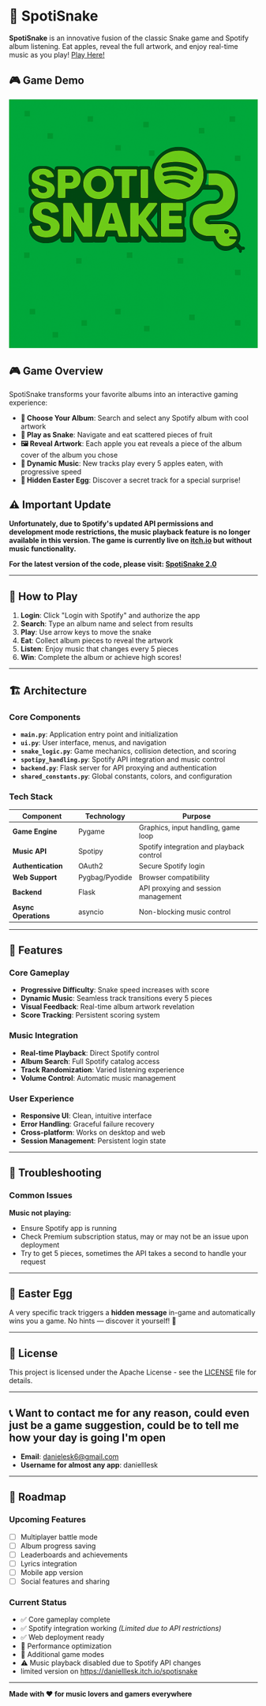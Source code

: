 # 🎵 SpotiSnake

**SpotiSnake** is an innovative fusion of the classic Snake game and Spotify album listening. Eat apples, reveal the full artwork, and enjoy real-time music as you play!
[Play Here!
](https://danielllesk.itch.io/spotisnake)
## 🎮 Game Demo
[![SpotiSnake Demo](SpotipyStart.png)](https://drive.google.com/file/d/16VPgypl2U5lpsohWYjmzz7eUBgQWz4iM/view?usp=sharing) 

## 🎮 Game Overview

SpotiSnake transforms your favorite albums into an interactive gaming experience:

- **🎯 Choose Your Album**: Search and select any Spotify album with cool artwork
- **🐍 Play as Snake**: Navigate and eat scattered pieces of fruit
- **🖼️ Reveal Artwork**: Each apple you eat reveals a piece of the album cover of the album you chose 
- **🎵 Dynamic Music**: New tracks play every 5 apples eaten, with progressive speed
- **🥚 Hidden Easter Egg**: Discover a secret track for a special surprise!

## ⚠️ Important Update

**Unfortunately, due to Spotify's updated API permissions and development mode restrictions, the music playback feature is no longer available in this version. The game is currently live on [itch.io](https://danielllesk.itch.io/spotisnake) but without music functionality.**

**For the latest version of the code, please visit: [SpotiSnake 2.0](https://github.com/danielllesk/spotisnake2.0)**

---

## 🎯 How to Play

1. **Login**: Click "Login with Spotify" and authorize the app
2. **Search**: Type an album name and select from results
3. **Play**: Use arrow keys to move the snake
4. **Eat**: Collect album pieces to reveal the artwork
5. **Listen**: Enjoy music that changes every 5 pieces
6. **Win**: Complete the album or achieve high scores!

---

## 🏗️ Architecture

### Core Components
- **`main.py`**: Application entry point and initialization
- **`ui.py`**: User interface, menus, and navigation
- **`snake_logic.py`**: Game mechanics, collision detection, and scoring
- **`spotipy_handling.py`**: Spotify API integration and music control
- **`backend.py`**: Flask server for API proxying and authentication
- **`shared_constants.py`**: Global constants, colors, and configuration

### Tech Stack
| Component | Technology | Purpose |
|-----------|------------|---------|
| **Game Engine** | Pygame | Graphics, input handling, game loop |
| **Music API** | Spotipy | Spotify integration and playback control |
| **Authentication** | OAuth2 | Secure Spotify login |
| **Web Support** | Pygbag/Pyodide | Browser compatibility |
| **Backend** | Flask | API proxying and session management |
| **Async Operations** | asyncio | Non-blocking music control |

---

## 🎨 Features

### Core Gameplay
- **Progressive Difficulty**: Snake speed increases with score
- **Dynamic Music**: Seamless track transitions every 5 pieces
- **Visual Feedback**: Real-time album artwork revelation
- **Score Tracking**: Persistent scoring system

### Music Integration
- **Real-time Playback**: Direct Spotify control
- **Album Search**: Full Spotify catalog access
- **Track Randomization**: Varied listening experience
- **Volume Control**: Automatic music management

### User Experience
- **Responsive UI**: Clean, intuitive interface
- **Error Handling**: Graceful failure recovery
- **Cross-platform**: Works on desktop and web
- **Session Management**: Persistent login state

---

## 🐛 Troubleshooting

### Common Issues

**Music not playing:**
- Ensure Spotify app is running
- Check Premium subscription status, may or may not be an issue upon deployment
- Try to get 5 pieces, sometimes the API takes a second to handle your request 
---

## 🎁 Easter Egg

A very specific track triggers a **hidden message** in-game and automatically wins you a game. No hints — discover it yourself! 🥚

---

## 📄 License

This project is licensed under the Apache License - see the [LICENSE](LICENSE) file for details.

---

## 📞 Want to contact me for any reason, could even just be a game suggestion, could be to tell me how your day is going I'm open 

- **Email**: danielesk6@gmail.com
- **Username for almost any app**: danielllesk

---

## 🚀 Roadmap

### Upcoming Features
- [ ] Multiplayer battle mode
- [ ] Album progress saving
- [ ] Leaderboards and achievements
- [ ] Lyrics integration
- [ ] Mobile app version
- [ ] Social features and sharing

### Current Status
- ✅ Core gameplay complete
- ✅ Spotify integration working *(Limited due to API restrictions)*
- ✅ Web deployment ready
- 🔄 Performance optimization
- 🔄 Additional game modes
- ⚠️ Music playback disabled due to Spotify API changes
- limited version on https://danielllesk.itch.io/spotisnake
---

**Made with ❤️ for music lovers and gamers everywhere**

